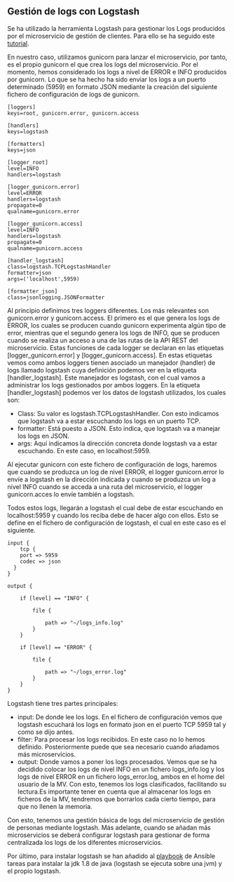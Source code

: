 ## Gestión de logs con Logstash

Se ha utilizado la herramienta Logstash para gestionar los Logs producidos por el microservicio de gestión de clientes. Para ello se ha seguido este [tutorial](https://dev.to/jj/deploying-a-flask-and-logstash-application-to-digital-ocean-using-docker-cloud--1pe7).

En nuestro caso, utilizamos gunicorn para lanzar el microservicio, por tanto, es el propio gunicorn el que crea los logs del microservicio. Por el momento, hemos considerado los logs a nivel de ERROR e INFO producidos por gunicorn. Lo que se ha hecho ha sido enviar los logs a un puerto determinado (5959) en formato JSON mediante la creación del siguiente fichero de configuración de logs de gunicorn.

~~~
[loggers]
keys=root, gunicorn.error, gunicorn.access

[handlers]
keys=logstash

[formatters]
keys=json

[logger_root]
level=INFO
handlers=logstash

[logger_gunicorn.error]
level=ERROR
handlers=logstash
propagate=0
qualname=gunicorn.error

[logger_gunicorn.access]
level=INFO
handlers=logstash
propagate=0
qualname=gunicorn.access

[handler_logstash]
class=logstash.TCPLogstashHandler
formatter=json
args=('localhost',5959)

[formatter_json]
class=jsonlogging.JSONFormatter
~~~

Al principio definimos tres loggers diferentes. Los más relevantes son gunicorn.error y gunicorn.access. El primero es el que genera los logs de ERROR, los cuales se producen cuando gunicorn experimenta algún tipo de error, mientras que el segundo genera los logs de INFO, que se producen cuando se realiza un acceso a una de las rutas de la API REST del microservicio. Estas funciones de cada logger se declaran en las etiquetas [logger_gunicorn.error] y [logger_gunicorn.access]. En estas etiquetas vemos como ambos loggers tienen asociado un manejador (handler) de logs llamado logstash cuya definición podemos ver en la etiqueta [handler_logstash]. Este manejador es logstash, con el cual vamos a administrar los logs gestionados por ambos loggers. En la etiqueta [handler_logstash] podemos ver los datos de logstash utilizados, los cuales son:

- Class: Su valor es logstash.TCPLogstashHandler. Con esto indicamos que logstash va a estar escuchando los logs en un puerto TCP.
- formatter: Está puesto a JSON. Esto indica, que logstash va a manejar los logs en JSON.
- args: Aquí indicamos la dirección concreta donde logstash va a estar escuchando. En este caso, en localhost:5959.

Al ejecutar gunicorn con este fichero de configuración de logs, haremos que cuando se produzca un log de nivel ERROR, el logger gunicorn.error lo envíe a logstash en la dirección indicada y cuando se produzca un log a nivel INFO cuando se acceda a una ruta del microservicio, el logger gunicorn.acces lo envíe también a logstash.

Todos estos logs, llegarán a logstash el cual debe de estar escuchando en localhost:5959 y cuando los reciba debe de hacer algo con ellos. Esto se define en el fichero de configuración de logstash, el cual en este caso es el siguiente.

~~~
input {
    tcp {
    port => 5959
    codec => json
  }
}

output {

	if [level] == "INFO" {

		file {

			path => "~/logs_info.log"
		}
	}

	if [level] == "ERROR" {

		file {

			path => "~/logs_error.log"
		}
	}
}
~~~

Logstash tiene tres partes principales:

- input: De donde lee los logs. En el fichero de configuración vemos que logstash escuchará los logs en formato json en el puerto TCP 5959 tal y como se dijo antes.
- filter: Para procesar los logs recibidos. En este caso no lo hemos definido. Posteriormente puede que sea necesario cuando añadamos más microservicios.
- output: Donde vamos a poner los logs procesados. Vemos que se ha decidido colocar los logs de nivel INFO en un fichero logs_info.log y los logs de nivel ERROR en un fichero logs_error.log, ambos en el home del usuario de la MV. Con esto, tenemos los logs clasificados, facilitando su lectura.Es importante tener en cuenta que al almacenar los logs en ficheros de la MV, tendremos que borrarlos cada cierto tiempo, para que no llenen la memoria.

Con esto, tenemos una gestión básica de logs del microservicio de gestión de personas mediante logstash. Más adelante, cuando se añadan más microservicios se deberá configurar logstash para gestionar de forma centralizada los logs de los diferentes microservicios.

Por último, para instalar logstash se han añadido al [playbook]() de Ansible tareas para instalar la jdk 1.8 de java (logstash se ejecuta sobre una jvm) y el propio logstash.     
